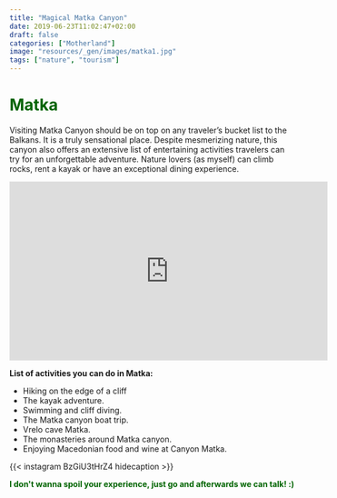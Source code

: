 ```yaml
---
title: "Magical Matka Canyon"
date: 2019-06-23T11:02:47+02:00
draft: false
categories: ["Motherland"]
image: "resources/_gen/images/matka1.jpg"
tags: ["nature", "tourism"]
---
```


<h1 style="color:darkgreen;">Matka</h1>

<p>Visiting Matka Canyon should be on top on any traveler’s bucket list to the Balkans. It is a truly sensational place. Despite mesmerizing nature, this canyon also offers an extensive list of entertaining activities travelers can try for an unforgettable adventure. Nature lovers (as myself) can climb rocks, rent a kayak or have an exceptional dining experience.</p>


<iframe width="560" height="315" src="https://www.youtube.com/embed/k2WxTXdP5fs" frameborder="0" allow="accelerometer; autoplay; encrypted-media; gyroscope; picture-in-picture" allowfullscreen></iframe>

<b>List of activities you can do in Matka:</b>

* Hiking on the edge of a cliff
* The kayak adventure. 
* Swimming and cliff diving. 
* The Matka canyon boat trip. 
* Vrelo cave Matka. 
* The monasteries around Matka canyon. 
* Enjoying Macedonian food and wine at Canyon Matka.


{{< instagram BzGiU3tHrZ4 hidecaption >}}

<b><p style="color:darkgreen;">I don't wanna spoil your experience, just go and afterwards we can talk! :)</p></b>



